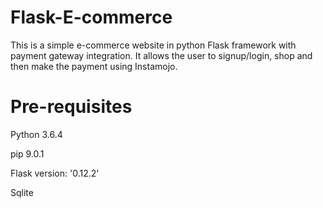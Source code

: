 # Flask-E-commerce
This is a simple e-commerce website in python Flask framework with payment gateway integration. It allows the user to signup/login, shop and then make the payment using Instamojo. 

# Pre-requisites
Python 3.6.4

pip 9.0.1

Flask version: '0.12.2'

Sqlite
